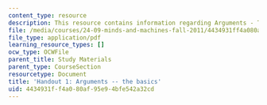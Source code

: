 ```yaml
---
content_type: resource
description: This resource contains information regarding Arguments - The Basics.
file: /media/courses/24-09-minds-and-machines-fall-2011/4434931ff4a080af95e94bfe542a32cd_MIT24_09F11_argument.pdf
file_type: application/pdf
learning_resource_types: []
ocw_type: OCWFile
parent_title: Study Materials
parent_type: CourseSection
resourcetype: Document
title: 'Handout 1: Arguments -- the basics'
uid: 4434931f-f4a0-80af-95e9-4bfe542a32cd
---
```

